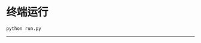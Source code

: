 # 终端运行

```shell
python run.py
```
***************************************************************************************************************************************************************************************************************************************************************************************************************************************************************************************************************************************************************************************************************************************************************************************************************************************************************************************************************************************************************************************************************************************************************************************************************************************************************************************************************************************************************************************************************************************************************************************************************************